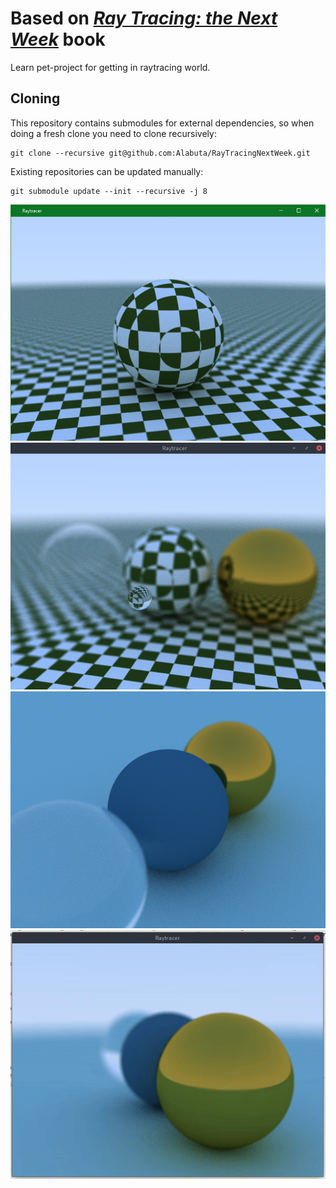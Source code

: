 Based on [_Ray Tracing: the Next Week_](http://in1weekend.blogspot.com/2016/01/ray-tracing-second-weekend.html) book
============
Learn pet-project for getting in raytracing world.

## Cloning
This repository contains submodules for external dependencies, so when doing a fresh clone you need to clone recursively:

```
git clone --recursive git@github.com:Alabuta/RayTracingNextWeek.git
```

Existing repositories can be updated manually:

```
git submodule update --init --recursive -j 8
```


![dof](./dof.png)
![dof](./dof2.png)
![scene](./scene.png)
![](./video.gif)
